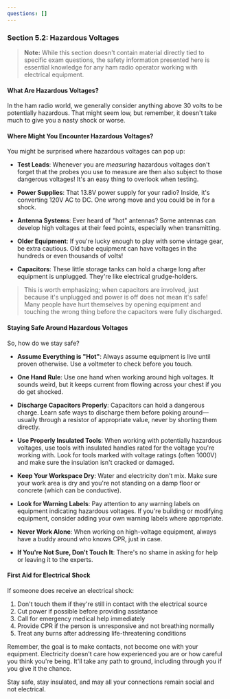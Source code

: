 ```yaml
---
questions: []
---
```


### Section 5.2: Hazardous Voltages

> **Note:** While this section doesn't contain material directly tied to specific exam questions, the safety information presented here is essential knowledge for any ham radio operator working with electrical equipment.

#### What Are Hazardous Voltages?

In the ham radio world, we generally consider anything above 30 volts to be potentially hazardous. That might seem low, but remember, it doesn't take much to give you a nasty shock or worse.

#### Where Might You Encounter Hazardous Voltages?

You might be surprised where hazardous voltages can pop up:

- **Test Leads**: Whenever you are *measuring* hazardous voltages don't forget that the probes you use to measure are then also subject to those dangerous voltages! It's an easy thing to overlook when testing.

- **Power Supplies**: That 13.8V power supply for your radio? Inside, it's converting 120V AC to DC. One wrong move and you could be in for a shock.

- **Antenna Systems**: Ever heard of "hot" antennas? Some antennas can develop high voltages at their feed points, especially when transmitting.

- **Older Equipment**: If you're lucky enough to play with some vintage gear, be extra cautious. Old tube equipment can have voltages in the hundreds or even thousands of volts!

- **Capacitors**: These little storage tanks can hold a charge long after equipment is unplugged. They're like electrical grudge-holders.

> This is worth emphasizing; when capacitors are involved, just because it's unplugged and power is off does not mean it's safe! Many people have hurt themselves by opening equipment and touching the wrong thing before the capacitors were fully discharged.

#### Staying Safe Around Hazardous Voltages

So, how do we stay safe?

- **Assume Everything is "Hot"**: Always assume equipment is live until proven otherwise. Use a voltmeter to check before you touch.

- **One Hand Rule**: Use one hand when working around high voltages. It sounds weird, but it keeps current from flowing across your chest if you do get shocked.

- **Discharge Capacitors Properly**: Capacitors can hold a dangerous charge. Learn safe ways to discharge them before poking around—usually through a resistor of appropriate value, never by shorting them directly.

- **Use Properly Insulated Tools**: When working with potentially hazardous voltages, use tools with insulated handles rated for the voltage you're working with. Look for tools marked with voltage ratings (often 1000V) and make sure the insulation isn't cracked or damaged.

- **Keep Your Workspace Dry**: Water and electricity don't mix. Make sure your work area is dry and you're not standing on a damp floor or concrete (which can be conductive).

- **Look for Warning Labels**: Pay attention to any warning labels on equipment indicating hazardous voltages. If you're building or modifying equipment, consider adding your own warning labels where appropriate.

- **Never Work Alone**: When working on high-voltage equipment, always have a buddy around who knows CPR, just in case.

- **If You're Not Sure, Don't Touch It**: There's no shame in asking for help or leaving it to the experts.

#### First Aid for Electrical Shock

If someone does receive an electrical shock:

1. Don't touch them if they're still in contact with the electrical source
2. Cut power if possible before providing assistance
3. Call for emergency medical help immediately
4. Provide CPR if the person is unresponsive and not breathing normally
5. Treat any burns after addressing life-threatening conditions

Remember, the goal is to make contacts, not become one with your equipment. Electricity doesn't care how experienced you are or how careful you think you're being. It'll take any path to ground, including through you if you give it the chance.

Stay safe, stay insulated, and may all your connections remain social and not electrical.
